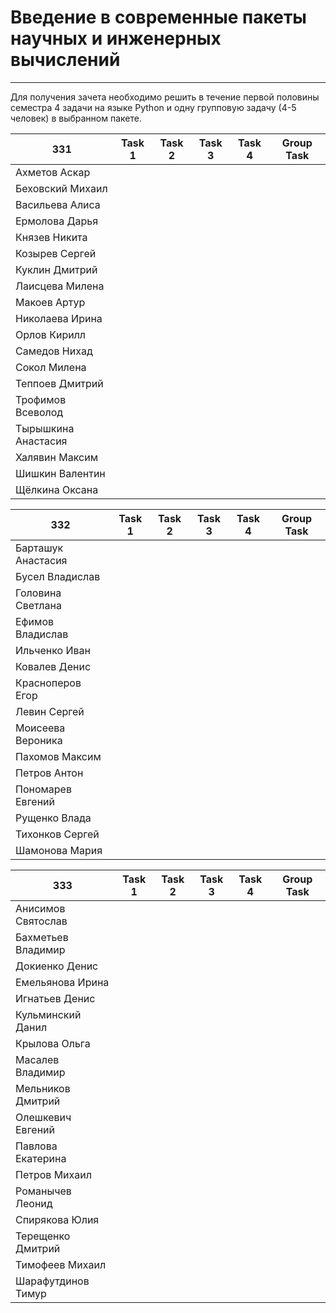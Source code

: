 # Введение в современные пакеты научных и инженерных вычислений
---
Для получения зачета необходимо решить в течение первой половины семестра 4 задачи на языке Python и одну групповую задачу (4-5 человек) в выбранном пакете.

| 331 | Task 1 | Task 2 | Task 3 | Task 4 | Group Task |
| ------ | ------ | ------ | ------ | ------ | ------ |
| Ахметов Аскар |
| Беховский Михаил |
| Васильева Алиса |
| Ермолова Дарья |
| Князев Никита |
| Козырев Сергей |
| Куклин Дмитрий |
| Лаисцева Милена |
| Макоев Артур |
| Николаева Ирина |
| Орлов Кирилл |
| Самедов Нихад |
| Сокол Милена |
| Теппоев Дмитрий |
| Трофимов Всеволод |
| Тырышкина Анастасия |
| Халявин Максим |
| Шишкин Валентин |
| Щёлкина Оксана |


| 332 | Task 1 | Task 2 | Task 3 | Task 4 | Group Task |
| ------ | ------ | ------ | ------ | ------ | ------ |
| Барташук Анастасия |
| Бусел Владислав |
| Головина Светлана |
| Ефимов Владислав |
| Ильченко Иван |
| Ковалев Денис |
| Красноперов Егор |
| Левин Сергей |
| Моисеева Вероника |
| Пахомов Максим |
| Петров Антон |
| Пономарев Евгений |
| Рущенко Влада |
| Тихонков Сергей |
| Шамонова Мария |

| 333 | Task 1 | Task 2 | Task 3 | Task 4 | Group Task |
| ------ | ------ | ------ | ------ | ------ | ------ |
| Анисимов Святослав |
| Бахметьев Владимир |
| Докиенко Денис |
| Емельянова Ирина |
| Игнатьев Денис |
| Кульминский Данил |
| Крылова Ольга |
| Масалев Владимир |
| Мельников Дмитрий |
| Олешкевич Евгений |
| Павлова Екатерина |
| Петров Михаил |
| Романычев Леонид |
| Спирякова Юлия |
| Терещенко Дмитрий | 
| Тимофеев Михаил |
| Шарафутдинов Тимур |

